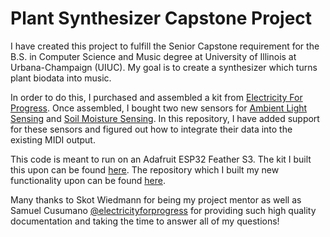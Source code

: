 # Plant Synthesizer Capstone Project
I have created this project to fulfill the Senior Capstone requirement for the B.S. in Computer Science and Music degree at University of Illinois at Urbana-Champaign (UIUC). My goal is to create a synthesizer which turns plant biodata into music. 

In order to do this, I purchased and assembled a kit from [Electricity For Progress](https://electricityforprogress.com/biodata-sonification/).
Once assembled, I bought two new sensors for [Ambient Light Sensing](https://www.adafruit.com/product/4162) and [Soil Moisture Sensing](https://www.adafruit.com/product/4026). In this repository, I have added support for these sensors and figured out how to integrate their data into the existing MIDI output.

This code is meant to run on an Adafruit ESP32 Feather S3. The kit I built this upon can be found [here](https://electricityforprogress.square.site/product/biodata-sonification-diy-kit/17?cs=true&cst=custom). The repository which I built my new functionality upon can be found [here](https://github.com/electricityforprogress/BiodataFeather).

Many thanks to Skot Wiedmann for being my project mentor as well as Samuel Cusumano [@electricityforprogress](https://github.com/electricityforprogress) for providing such high quality documentation and taking the time to answer all of my questions!
